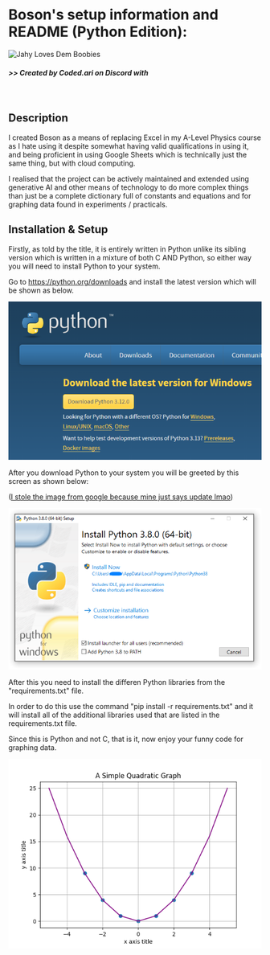 # Boson's setup information and README (Python Edition):

![Jahy Loves Dem Boobies](https://media.tenor.com/a2MEQQU5jnMAAAAC/jahy-the-great-jahy-will-not-be-defeated.gif)

##### >> Created by Coded.ari on Discord with

<br>

## Description

I created Boson as a means of replacing Excel in my A-Level Physics course as I hate using it despite somewhat having valid qualifications in using it, and being proficient in using Google Sheets which is technically just the same thing, but with cloud computing.

I realised that the project can be actively maintained and extended using generative AI and other means of technology to do more complex things than just be a complete dictionary full of constants and equations and for graphing data found in experiments / practicals.

## Installation & Setup

Firstly, as told by the title, it is entirely written in Python unlike its sibling version which is written in a mixture of both C AND Python, so either way you will need to install Python to your system.

Go to https://python.org/downloads and install the latest version which will be shown as below.

![Python Installation Page](./images/markdown/PythonInstallSite.png)

After you download Python to your system you will be greeted by this screen as shown below:

([I stole the image from google because mine just says update lmao](https://docs.python.org/3/_images/win_installer.png))

![Python After Installation](./images/markdown/PythonAfterInstall.png)

After this you need to install the differen Python libraries from the "requirements.txt" file.

In order to do this use the command "pip install -r requirements.txt" and it will install all of the additional libraries used that are listed in the requirements.txt file.

Since this is Python and not C, that is it, now enjoy your funny code for graphing data.

![A Simple Quadratic Graph](./images/markdown/A_Simple_Quadratic_Graph.png)